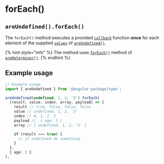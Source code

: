 # forEach()

## `areUndefined().forEach()`

The `forEach()` method executes a provided [`callback`](../aredeterminer/foreach.md#foreachcallback-foreachcallback-less-than-any-payload-greater-than) function **once** for each element of the supplied [`values`](./#...values-any) of [`areUndefined()`](./).

{% hint style="info" %}
The method uses [`forEach()`](../aredeterminer/foreach.md) method of [`areDeterminer()`](../aredeterminer/).
{% endhint %}

## Example usage

```typescript
// Example usage.
import { areUndefined } from '@angular-package/type';

areUndefined(undefined, 1, 2, '3').forEach(
  (result, value, index, array, payload) => {
    result // true, false, false, false
    value // undefined, 1, 2, '3'
    index // 0, 1, 2, 3
    payload //  { age: 2 }
    array // [ undefined, 1, 2, '3' ]

    if (result === true) {
      // if undefined do something.
    }
  },
  { age: 2 }
);
```
